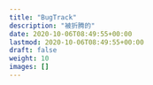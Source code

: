 ```yaml
---
title: "BugTrack"
description: "被折腾的"
date: 2020-10-06T08:49:55+00:00
lastmod: 2020-10-06T08:49:55+00:00
draft: false
weight: 10
images: []
---
```

